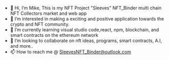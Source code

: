 - 👋 Hi, I’m Mike, This is my NFT Project "Sleeves" NFT_Binder multi chain NFT Collectors market and web app
- 👀 I’m interested in making a exciting and positive application towards the crypto and NFT community.
- 🌱 I’m currently learning visual studio code,react, npm, blockchain, and smart contracts on the ethereum network
- 💞️ I’m looking to collaborate on nft ideas, programs, smart contracts, A.I, and more..
- 📫 How to reach me @ SleevesNFT_Binder@outlook.com
<!---
SleevesNFT/SleevesNFT is a ✨ special ✨ repository because its `README.md` (this file) appears on your GitHub profile.
You can click the Preview link to take a look at your changes.
--->
